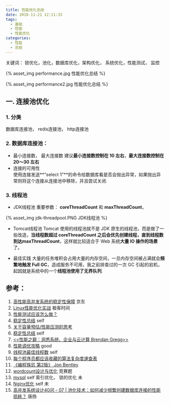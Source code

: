 ```yaml
---
title: 性能优化总结
date: 2018-11-21 12:11:33
tags: 
  - 基础
  - 性能
  - 性能优化
categories: 
  - 性能  
  - 总结
---
```


<p></p>
<!-- more -->

关键词： 锁优化，池化，数据库优化，架构优化， 系统优化，性能测试， 监控 

{% asset_img performance.jpg 性能优化总结 %}

{% asset_img performance2.jpg 性能优化总结 %}

## 一. 连接池优化
### 1. 分类 
 数据库连接池， redis连接池， http连接池

### 2. 数据库连接池： 
+ 最小连接数， 最大连接数
   建议**最小连接数控制在 10 左右**，**最大连接数控制在 20～30 左右**
+ 连接的可用性   
   使用连接发送**“select 1”**的命令给数据库看是否会抛出异常，如果抛出异常则将这个连接从连接池中移除，并且尝试关闭.

### 3. 线程池
+ JDK线程池
重要参数： **coreThreadCount** 和 **maxThreadCount**，

{% asset_img jdk-threadpool.PNG JDK线程池 %}

+ Tomcat线程池
Tomcat 使用的线程池就不是 JDK 原生的线程池，而是做了一些改造，**当线程数超过 coreThreadCount 之后会优先创建线程，直到线程数到达maxThreadCount**，这样就比较适合于 Web 系统**大量 IO 操作的场景**了。

+ 最佳实践
大量的任务堆积会占用大量的内存空间，一旦内存空间被占满就会**频繁地触发 Full GC**，造成服务不可用，我之前排查过的一次 GC 引起的宕机，起因就是系统中的一个**线程池使用了无界队列**.

## 参考：
1. [高性能高并发系统的稳定性保障](http://dwz.cn/4SrP4L) 京东
2. [Linux性能优化实战](https://time.geekbang.org/column/intro/140)  极客时间
3. [性能测试应该怎么做？](https://coolshell.cn/articles/17381.html) 
4. [稳定性总结](../../../../2017/05/09/stability/) self
5. [关于容量预估/性能压测的思考](http://blog.jobbole.com/88958/)
6. [稳定性总结](../../../../2017/05/09/stability/)  self
7. [<<性能之巅：洞悉系统、企业与云计算  Brendan Gregg>>](http://item.jd.com/11755695.html)
8. [性能调优攻略](https://coolshell.cn/articles/7490.html/comment-page-1) good
9. [线程池最佳线程数](../../../../2014/07/02/threadNum/)  self
10. [每个程序员都应该收藏的算法复杂度速查表](http://www.codeceo.com/article/algorithm-complexity-table.html)
11. [《编程珠玑 第2版》 Jon Bentley](http://item.jd.com/11642529.html)
12. [wordcount设计与优化](https://yq.aliyun.com/articles/25487)  竞赛题
13. [mysql](../../../../2019/09/10/mysql/) self 索引优化， 锁的优化   未
14. [Nginx优化](../../../../2020/03/26/nginxOptimize/)  self 未
15. [高并发系统设计40问 - 07 | 池化技术：如何减少频繁创建数据库连接的性能损耗？]() 唐扬
